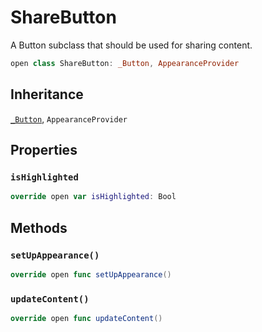 # ShareButton

A Button subclass that should be used for sharing content.

``` swift
open class ShareButton: _Button, AppearanceProvider 
```

## Inheritance

[`_Button`](/_Button), `AppearanceProvider`

## Properties

### `isHighlighted`

``` swift
override open var isHighlighted: Bool 
```

## Methods

### `setUpAppearance()`

``` swift
override open func setUpAppearance() 
```

### `updateContent()`

``` swift
override open func updateContent() 
```
